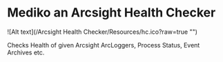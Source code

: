 # Mediko an Arcsight Health Checker

![Alt text](/Arcsight Health Checker/Resources/hc.ico?raw=true "")

Checks Health of given Arcsight ArcLoggers, Process Status, Event Archives etc.
